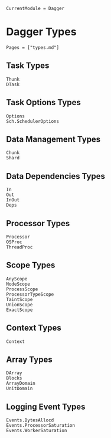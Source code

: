 ```@meta
CurrentModule = Dagger
```

# Dagger Types
```@index
Pages = ["types.md"]
```

## Task Types
```@docs
Thunk
DTask
```

## Task Options Types
```@docs
Options
Sch.SchedulerOptions
```

## Data Management Types
```@docs
Chunk
Shard
```

## Data Dependencies Types
```@docs
In
Out
InOut
Deps
```

## Processor Types
```@docs
Processor
OSProc
ThreadProc
```

## Scope Types
```@docs
AnyScope
NodeScope
ProcessScope
ProcessorTypeScope
TaintScope
UnionScope
ExactScope
```

## Context Types
```@docs
Context
```

## Array Types
```@docs
DArray
Blocks
ArrayDomain
UnitDomain
```

## Logging Event Types
```@docs
Events.BytesAllocd
Events.ProcessorSaturation
Events.WorkerSaturation
```
